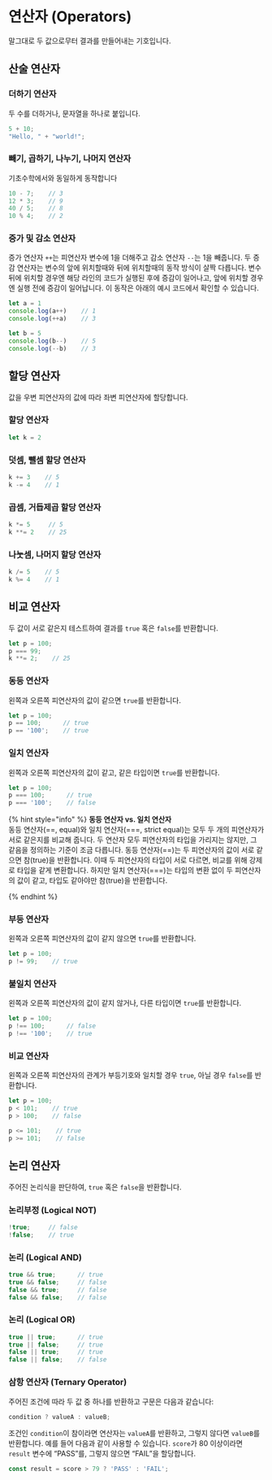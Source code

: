 # 연산자 (Operators)

말그대로 두 값으로무터 결과를 만들어내는 기호입니다.



## 산술 연산자

### 더하기 연산자

두 수를 더하거나, 문자열을 하나로 붙입니다.

```jsx
5 + 10;
"Hello, " + "world!";
```

### 빼기, 곱하기, 나누기, 나머지 연산자

기초수학에서와 동일하게 동작합니다

```jsx
10 - 7;    // 3
12 * 3;    // 9
40 / 5;    // 8
10 % 4;    // 2
```

### 증가 및 감소 연산자

증가 연산자 `++`는 피연산자 변수에 1을 더해주고 감소 연산자 `--`는 1을 빼줍니다. 두 증감 연산자는 변수의 앞에 위치할때와 뒤에 위치할때의 동작 방식이 살짝 다릅니다. 변수 뒤에 위치할 경우엔 해당 라인의 코드가 실행된 후에 증감이 일어나고, 앞에 위치할 경우엔 실행 전에 증감이 일어납니다. 이 동작은 아래의 예시 코드에서 확인할 수 있습니다.

```jsx
let a = 1
console.log(a++)    // 1
console.log(++a)    // 3

let b = 5
console.log(b--)    // 5
console.log(--b)    // 3
```

## 할당 연산자

값을 우변 피연산자의 값에 따라 좌변 피연산자에 할당합니다.

### 할당 연산자

```jsx
let k = 2
```

### 덧셈, 뺄셈 할당 연산자

```jsx
k += 3    // 5
k -= 4    // 1
```

### 곱셈, 거듭제곱 할당 연산자

```jsx
k *= 5     // 5
k **= 2    // 25
```

### 나눗셈, 나머지 할당 연산자

```jsx
k /= 5    // 5
k %= 4    // 1
```



## 비교 연산자

두 값이 서로 같은지 테스트하여 결과를 `true` 혹은 `false`를 반환합니다.

```jsx
let p = 100;
p === 99;
k **= 2;    // 25
```

### 동등 연산자

왼쪽과 오른쪽 피연산자의 값이 같으면 `true`를 반환합니다.

```jsx
let p = 100;
p == 100;      // true
p == '100';    // true
```

### 일치 연산자

왼쪽과 오른쪽 피연산자의 값이 같고, 같은 타입이면 `true`를 반환합니다.

```jsx
let p = 100;
p === 100;      // true
p === '100';    // false
```



{% hint style="info" %}
**동등 연산자 vs. 일치 연산자**\
동등 연산자(==, equal)와 일치 연산자(===, strict equal)는 모두 두 개의 피연산자가 서로 같은지를 비교해 줍니다. 두 연산자 모두 피연산자의 타입을 가리지는 않지만, 그 같음을 정의하는 기준이 조금 다릅니다. 동등 연산자(==)는 두 피연산자의 값이 서로 같으면 참(true)을 반환합니다. 이때 두 피연산자의 타입이 서로 다르면, 비교를 위해 강제로 타입을 같게 변환합니다. 하지만 일치 연산자(===)는 타입의 변환 없이 두 피연산자의 값이 같고, 타입도 같아야만 참(true)을 반환합니다.


{% endhint %}

### 부등 연산자

왼쪽과 오른쪽 피연산자의 값이 같지 않으면 `true`를 반환합니다.

```jsx
let p = 100;
p != 99;    // true
```

### 불일치 연산자

왼쪽과 오른쪽 피연산자의 값이 같지 않거나, 다른 타입이면 `true`를 반환합니다.

```jsx
let p = 100;
p !== 100;      // false
p !== '100';    // true
```

### 비교 연산자

왼쪽과 오른쪽 피연산자의 관계가 부등기호와 일치할 경우 `true`, 아닐 경우 `false`를 반환합니다.

```jsx
let p = 100;
p < 101;    // true
p > 100;    // false

p <= 101;    // true
p >= 101;    // false
```



## 논리 연산자

주어진 논리식을 판단하여, `true` 혹은 `false`을 반환합니다.

### 논리부정 (Logical NOT)

```jsx
!true;     // false
!false;    // true
```

### 논리 (Logical AND)

```jsx
true && true;      // true
true && false;     // false
false && true;     // false
false && false;    // false
```

### 논리 (Logical OR)

```jsx
true || true;      // true
true || false;     // true
false || true;     // true
false || false;    // false
```

### 삼항 연산자 (Ternary Operator)

주어진 조건에 따라 두 값 중 하나를 반환하고 구문은 다음과 같습니다:

```jsx
condition ? valueA : valueB;
```

조건인 `condition`이 참이라면 연산자는 `valueA`를 반환하고, 그렇지 않다면 `valueB`를 반환합니다. 예를 들어 다음과 같이 사용할 수 있습니다. `score`가 80 이상이라면 `result` 변수에 “PASS”를, 그렇지 않으면 “FAIL”을 할당합니다.

```jsx
const result = score > 79 ? 'PASS' : 'FAIL';
```

